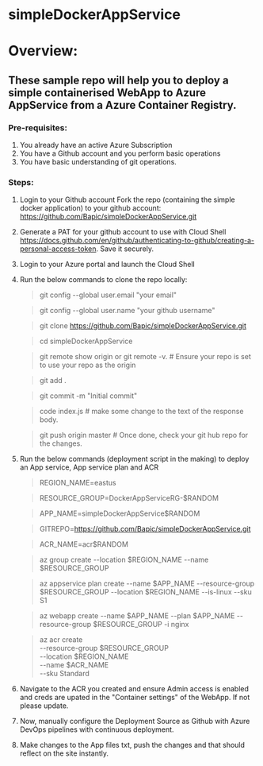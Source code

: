 ﻿# simpleDockerAppService
# Overview:
## These sample repo will help you to deploy a simple containerised WebApp to Azure AppService from a Azure Container Registry. 

### Pre-requisites:
1. You already have an active Azure Subscription
2. You have a Github account and you perform basic operations
3. You have basic understanding of git operations.

### Steps:

1. Login to your Github account Fork the repo (containing the simple docker application) to your github account: https://github.com/Bapic/simpleDockerAppService.git

2. Generate a PAT for your github account to use with Cloud Shell https://docs.github.com/en/github/authenticating-to-github/creating-a-personal-access-token. Save it securely.

3. Login to your Azure portal and launch the Cloud Shell 

4. Run the below commands to clone the repo locally: 
	
	> git config --global user.email "your email"
	
	> git config --global user.name "your github username"
	
	> git clone https://github.com/Bapic/simpleDockerAppService.git
	
	> cd simpleDockerAppService
	
	> git remote show origin or git remote -v. # Ensure your repo is set to use your repo as the origin
	
	> git add .
	
	> git commit -m "Initial commit"
	
	> code index.js # make some change to the text of the response body.
	
	> git push origin master # Once done, check your git hub repo for the changes.
		
4. Run the below commands (deployment script in the making) to deploy an App service, App service plan and ACR

	> REGION_NAME=eastus
	
	> RESOURCE_GROUP=DockerAppServiceRG-$RANDOM
	
	> APP_NAME=simpleDockerAppService$RANDOM
	
	> GITREPO=https://github.com/Bapic/simpleDockerAppService.git
	
	> ACR_NAME=acr$RANDOM
		
	> az group create --location $REGION_NAME --name $RESOURCE_GROUP
	
	> az appservice plan create --name $APP_NAME --resource-group $RESOURCE_GROUP --location $REGION_NAME --is-linux --sku S1
	
	> az webapp create --name $APP_NAME --plan $APP_NAME --resource-group $RESOURCE_GROUP -i nginx
	
	> az acr create \
    --resource-group $RESOURCE_GROUP \
    --location $REGION_NAME \
    --name $ACR_NAME \
    --sku Standard

5. Navigate to the ACR you created and ensure Admin access is enabled and creds are upated in the "Container settings" of the WebApp. If not please update.

6. Now, manually configure the Deployment Source as Github with Azure DevOps pipelines with continuous deployment.

7. Make changes to the App files txt, push the changes and that should reflect on the site instantly.
